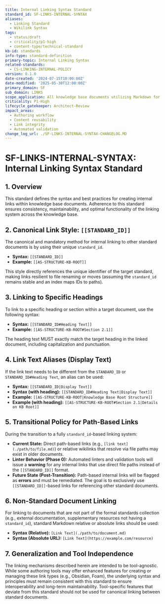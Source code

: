 ```yaml
---
title: Internal Linking Syntax Standard
standard_id: SF-LINKS-INTERNAL-SYNTAX
aliases:
  - Linking Standard
  - Wikilink Syntax
tags:
  - status/draft
  - criticality/p1-high
  - content-type/technical-standard
kb-id: standards
info-type: standard-definition
primary-topic: Internal Linking Syntax
related-standards:
  - CS-LINKING-INTERNAL-POLICY
version: 0.1.0
date-created: '2024-07-15T10:00:00Z'
date-modified: '2025-05-30T12:00:00Z'
primary_domain: SF
sub_domain: LINKS
scope_application: All knowledge base documents utilizing Markdown for internal linking.
criticality: P1-High
lifecycle_gatekeeper: Architect-Review
impact_areas:
  - Authoring workflow
  - Content reusability
  - Link integrity
  - Automated validation
change_log_url: ./SF-LINKS-INTERNAL-SYNTAX-CHANGELOG.MD
---
```

# SF-LINKS-INTERNAL-SYNTAX: Internal Linking Syntax Standard

## 1. Overview

This standard defines the syntax and best practices for creating internal links within knowledge base documents. Adherence to this standard ensures consistency, maintainability, and optimal functionality of the linking system across the knowledge base.

## 2. Canonical Link Style: `[[STANDARD_ID]]`

The canonical and mandatory method for internal linking to other standard documents is by using their unique `standard_id`.

*   **Syntax:** `[[STANDARD_ID]]`
*   **Example:** `[[AS-STRUCTURE-KB-ROOT]]`

This style directly references the unique identifier of the target standard, making links resilient to file renaming or moves (assuming the `standard_id` remains stable and an index maps IDs to paths).

## 3. Linking to Specific Headings

To link to a specific heading or section within a target document, use the following syntax:

*   **Syntax:** `[[STANDARD_ID#Heading Text]]`
*   **Example:** `[[AS-STRUCTURE-KB-ROOT#Section 2.1]]`

The heading text MUST exactly match the target heading in the linked document, including capitalization and punctuation.

## 4. Link Text Aliases (Display Text)

If the link text needs to be different from the `STANDARD_ID` or `STANDARD_ID#Heading Text`, an alias can be used:

*   **Syntax:** `[[STANDARD_ID|Display Text]]`
*   **Syntax (with heading):** `[[STANDARD_ID#Heading Text|Display Text]]`
*   **Example:** `[[AS-STRUCTURE-KB-ROOT|Knowledge Base Root Structure]]`
*   **Example (with heading):** `[[AS-STRUCTURE-KB-ROOT#Section 2.1|Details on KB Root]]`

## 5. Transitional Policy for Path-Based Links

During the transition to a fully `standard_id`-based linking system:

*   **Current State:** Direct path-based links (e.g., `[link text](./path/to/file.md)`) or relative wikilinks that resolve via file paths may exist in older documents.
*   **Linter Behavior (Phase 0):** Automated linters and validation tools will issue a **warning** for any internal links that use direct file paths instead of the `[[STANDARD_ID]]` format.
*   **Future State (Post-Transition):** Path-based internal links will be flagged as **errors** and must be remediated. The goal is to exclusively use `[[STANDARD_ID]]`-based links for referencing other standard documents.

## 6. Non-Standard Document Linking

For linking to documents that are not part of the formal standards collection (e.g., external documentation, supplementary resources not having a `standard_id`), standard Markdown relative or absolute links should be used:

*   **Syntax (Relative):** `[Link Text](./path/to/document.md)`
*   **Syntax (Absolute URL):** `[Link Text](https://example.com/resource)`

## 7. Generalization and Tool Independence

The linking mechanisms described herein are intended to be tool-agnostic. While some authoring tools may offer enhanced features for creating or managing these link types (e.g., Obsidian, Foam), the underlying syntax and principles must remain consistent with this standard to ensure interoperability and long-term maintainability. Tool-specific features that deviate from this standard should not be used for canonical linking between standard documents.
